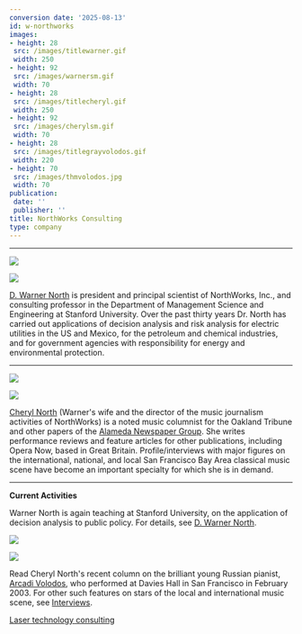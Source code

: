 ```yaml
---
conversion date: '2025-08-13'
id: w-northworks
images:
- height: 28
 src: /images/titlewarner.gif
 width: 250
- height: 92
 src: /images/warnersm.gif
 width: 70
- height: 28
 src: /images/titlecheryl.gif
 width: 250
- height: 92
 src: /images/cherylsm.gif
 width: 70
- height: 28
 src: /images/titlegrayvolodos.gif
 width: 220
- height: 70
 src: /images/thmvolodos.jpg
 width: 70
publication:
 date: ''
 publisher: ''
title: NorthWorks Consulting
type: company
---
```


***

![](/images/titlewarner.gif)

![](/images/warnersm.gif)

[D. Warner North](w-main) is president and principal scientist of NorthWorks, Inc., and consulting professor in the Department of Management Science and Engineering at Stanford University. Over the past thirty years Dr. North has carried out applications of decision analysis and risk analysis for electric utilities in the US and Mexico, for the petroleum and chemical industries, and for government agencies with responsibility for energy and environmental protection.

***

![](/images/titlecheryl.gif)

![](/images/cherylsm.gif)

[Cheryl North](c-main) (Warner's wife and the director of the music journalism activities of NorthWorks) is a noted music columnist for the Oakland Tribune and other papers of the [Alameda Newspaper Group](http://www.insidebayarea.com). She writes performance reviews and feature articles for other publications, including Opera Now, based in Great Britain. Profile/interviews with major figures on the international, national, and local San Francisco Bay Area classical music scene have become an important specialty for which she is in demand.

***

**Current Activities**

Warner North is again teaching at Stanford University, on the application of decision analysis to public policy. For details, see [D. Warner North](w-main).

![](/images/titlegrayvolodos.gif)

![](/images/thmvolodos.jpg)

Read Cheryl North's recent column on the brilliant young Russian pianist, [Arcadi Volodos](c-volodos), who performed at Davies Hall in San Francisco in February 2003. For other such features on stars of the local and international music scene, see [Interviews](c-interviews).

[Laser technology consulting](/articles//w-laser)